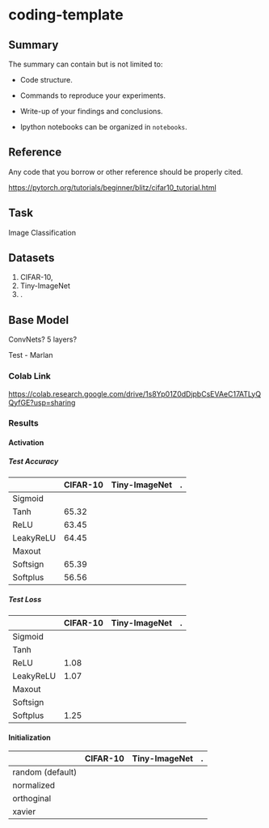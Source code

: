 # coding-template

## Summary

The summary can contain but is not limited to:

- Code structure.

- Commands to reproduce your experiments.

- Write-up of your findings and conclusions.

- Ipython notebooks can be organized in `notebooks`.

## Reference

Any code that you borrow or other reference should be properly cited.

https://pytorch.org/tutorials/beginner/blitz/cifar10_tutorial.html

## Task
Image Classification

## Datasets
1. CIFAR-10, 
2. Tiny-ImageNet
3. .

## Base Model
ConvNets?
5 layers?

Test - Marlan

### Colab Link
https://colab.research.google.com/drive/1s8Yp01Z0dDjpbCsEVAeC17ATLyQQyfGE?usp=sharing

### Results

#### Activation

##### Test Accuracy
|   | CIFAR-10 | Tiny-ImageNet | . |
|---|---|---|---|
| Sigmoid  |   |   |   |
|  Tanh | 65.32  |   |   |
|  ReLU | 63.45 |   |   |
|  LeakyReLU | 64.45 |   |   |
|  Maxout |   |   |   |
|  Softsign | 65.39  |   |   |
|  Softplus | 56.56  |   |   |

##### Test Loss
|   | CIFAR-10 | Tiny-ImageNet | . |
|---|---|---|---|
| Sigmoid  |   |   |   |
|  Tanh |   |   |   |
|  ReLU | 1.08 |   |   |
|  LeakyReLU | 1.07 |   |   |
|  Maxout |   |   |   |
|  Softsign |   |   |   |
|  Softplus | 1.25 |   |   |

#### Initialization
|   | CIFAR-10 | Tiny-ImageNet | . |
|---|---|---|---|
| random (default) |   |   |   |
|  normalized |   |   |   |
|  orthoginal |   |   |   |
|  xavier |   |   |   |
